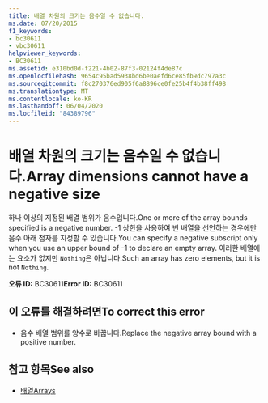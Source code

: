 ```yaml
---
title: 배열 차원의 크기는 음수일 수 없습니다.
ms.date: 07/20/2015
f1_keywords:
- bc30611
- vbc30611
helpviewer_keywords:
- BC30611
ms.assetid: e310bd0d-f221-4b02-87f3-02124f4de87c
ms.openlocfilehash: 9654c95bad5938bd6be0aefd6ce85fb9dc797a3c
ms.sourcegitcommit: f8c270376ed905f6a8896ce0fe25b4f4b38ff498
ms.translationtype: MT
ms.contentlocale: ko-KR
ms.lasthandoff: 06/04/2020
ms.locfileid: "84389796"
---
```

# <a name="array-dimensions-cannot-have-a-negative-size"></a><span data-ttu-id="9f350-102">배열 차원의 크기는 음수일 수 없습니다.</span><span class="sxs-lookup"><span data-stu-id="9f350-102">Array dimensions cannot have a negative size</span></span>
<span data-ttu-id="9f350-103">하나 이상의 지정된 배열 범위가 음수입니다.</span><span class="sxs-lookup"><span data-stu-id="9f350-103">One or more of the array bounds specified is a negative number.</span></span> <span data-ttu-id="9f350-104">-1 상한을 사용하여 빈 배열을 선언하는 경우에만 음수 아래 첨자를 지정할 수 있습니다.</span><span class="sxs-lookup"><span data-stu-id="9f350-104">You can specify a negative subscript only when you use an upper bound of -1 to declare an empty array.</span></span> <span data-ttu-id="9f350-105">이러한 배열에는 요소가 없지만 `Nothing`은 아닙니다.</span><span class="sxs-lookup"><span data-stu-id="9f350-105">Such an array has zero elements, but it is not `Nothing`.</span></span>  
  
 <span data-ttu-id="9f350-106">**오류 ID:** BC30611</span><span class="sxs-lookup"><span data-stu-id="9f350-106">**Error ID:** BC30611</span></span>  
  
## <a name="to-correct-this-error"></a><span data-ttu-id="9f350-107">이 오류를 해결하려면</span><span class="sxs-lookup"><span data-stu-id="9f350-107">To correct this error</span></span>  
  
- <span data-ttu-id="9f350-108">음수 배열 범위를 양수로 바꿉니다.</span><span class="sxs-lookup"><span data-stu-id="9f350-108">Replace the negative array bound with a positive number.</span></span>  
  
## <a name="see-also"></a><span data-ttu-id="9f350-109">참고 항목</span><span class="sxs-lookup"><span data-stu-id="9f350-109">See also</span></span>

- [<span data-ttu-id="9f350-110">배열</span><span class="sxs-lookup"><span data-stu-id="9f350-110">Arrays</span></span>](../programming-guide/language-features/arrays/index.md)
